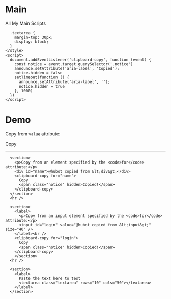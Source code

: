 # Main
All My Main Scripts


      .textarea {
        margin-top: 30px;
        display: block;
      }
    </style>
    <script>
      document.addEventListener('clipboard-copy', function (event) {
        const notice = event.target.querySelector('.notice')
        announce.setAttribute('aria-label', 'Copied');
        notice.hidden = false
        setTimeout(function () {
          announce.setAttribute('aria-label', '');
          notice.hidden = true
        }, 1000)
      })
    </script>
  </head>
  <body>
    <main aria-labelledby="h">
      <h1 id="h">Demo</h1>
      <div aria-live="polite" id="announce"></div>
      <section>
        <p>Copy from <code>value</code> attribute:</p>
        <clipboard-copy value="@hubot copied from [value]">
          Copy
          <span class="notice" hidden>Copied!</span>
        </clipboard-copy>
      </section>
      <hr />

      <section>
        <p>Copy from an element specified by the <code>for</code> attribute:</p>
        <div id="name">@hubot copied from &lt;div&gt;</div>
        <clipboard-copy for="name">
          Copy
          <span class="notice" hidden>Copied!</span>
        </clipboard-copy>
      </section>
      <hr />

      <section>
        <label>
          <p>Copy from an input element specified by the <code>for</code> attribute:</p>
          <input id="login" value="@hubot copied from &lt;input&gt;" size="40" />
        </label><br />
        <clipboard-copy for="login">
          Copy
          <span class="notice" hidden>Copied!</span>
        </clipboard-copy>
        </section>
      <hr />

      <section>
        <label>
          Paste the text here to test
          <textarea class="textarea" rows="10" cols="50"></textarea>
        </label>
      </section>
  </body>
</html>
